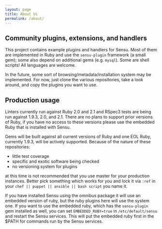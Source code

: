 ```yaml
---
layout: page
title: About Us
permalink: /about/
---
```


## Community plugins, extensions, and handlers

This project contains  example plugins and handlers for Sensu. Most of them are implemented in Ruby and use the `sensu-plugin` framework (a small gem); some also depend on additional gems (e.g. `mysql`). Some are shell scripts! All languages are welcome.

In the future, some sort of browsing/metadata/installation system may be implemented. For now, just clone the various repositories, take a look around, and copy the plugins you want to use.

## Production usage

Linters currently run against Ruby 2.0 and 2.1 and RSpec3 tests are being run against 1.9.3, 2.0, and 2.1.  There are no plans to support prior versions of Ruby, if you have no access to these versions please use the embedded Ruby that is installed with Sensu.  

Gems will be built against all current versions of Ruby and one EOL Ruby, currently 1.9.3, will be actively supported.
Because of the nature of these repositories:

  * little test coverage
  * specific and exotic software being checked
  * no versioning system for plugins

at this time is not recommended that you use master for your production instances.  Better pick something which works for you and lock it via `:ref` in your `chef || puppet || ansible || bash script` you name it.

If you have installed Sensu using the omnibus package it will use an embedded version of ruby, but the ruby plugins here will use the system one. If you want to use the embedded ruby, which has the `sensu-plugin` gem installed as well, you can set `EMBEDDED_RUBY=true` in `/etc/default/sensu` and restart the Sensu services. This will put the embedded ruby first in the $PATH for commands run by the Sensu services.
